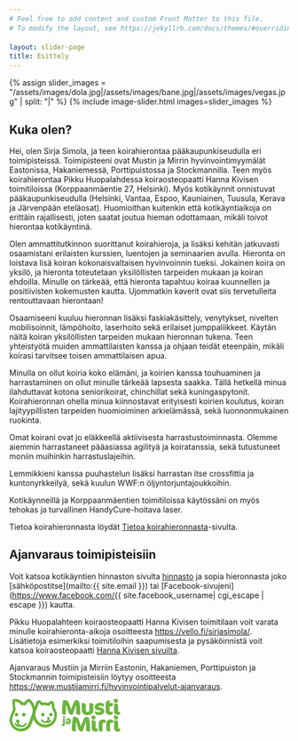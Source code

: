 ```yaml
---
# Feel free to add content and custom Front Matter to this file.
# To modify the layout, see https://jekyllrb.com/docs/themes/#overriding-theme-defaults

layout: slider-page
title: Esittely
---
```


{% assign slider_images = "/assets/images/dola.jpg|/assets/images/bane.jpg|/assets/images/vegas.jpg" | split: "|" %}
{% include image-slider.html images=slider_images %}

## Kuka olen?

Hei, olen Sirja Simola, ja teen koirahierontaa pääkaupunkiseudulla eri toimipisteissä. Toimipisteeni ovat Mustin ja Mirrin hyvinvointimyymälät Eastonissa, Hakaniemessä, Porttipuistossa ja Stockmannilla.
Teen myös koirahierontaa Pikku Huopalahdessa koiraosteopaatti Hanna Kivisen toimitiloissa (Korppaanmäentie 27, Helsinki).
Myös kotikäynnit onnistuvat pääkaupunkiseudulla (Helsinki, Vantaa, Espoo, Kauniainen, Tuusula, Kerava ja Järvenpään eteläosat). Huomioithan kuitenkin että kotikäyntiaikoja on erittäin rajallisesti, joten saatat joutua hieman odottamaan, mikäli toivot hierontaa kotikäyntinä.

Olen ammattitutkinnon suorittanut koirahieroja, ja lisäksi kehitän jatkuvasti osaamistani erilaisten kurssien, luentojen ja seminaarien avulla. Hieronta on loistava lisä koiran kokonaisvaltaisen hyvinvoinnin tueksi. Jokainen koira on yksilö, ja hieronta toteutetaan yksilöllisten tarpeiden mukaan ja koiran ehdoilla. Minulle on tärkeää, että hieronta tapahtuu koiraa kuunnellen ja positiivisten kokemusten kautta. Ujommatkin kaverit ovat siis tervetulleita rentouttavaan hierontaan!

Osaamiseeni kuuluu hieronnan lisäksi faskiakäsittely, venytykset, nivelten mobilisoinnit, lämpöhoito, laserhoito sekä erilaiset jumppaliikkeet. Käytän näitä koiran yksilöllisten tarpeiden mukaan hieronnan tukena. Teen yhteistyötä muiden ammattilaisten kanssa ja ohjaan teidät eteenpäin, mikäli koirasi tarvitsee toisen ammattilaisen apua.

Minulla on ollut koiria koko elämäni, ja koirien kanssa touhuaminen ja harrastaminen on ollut minulle tärkeää lapsesta saakka. Tällä hetkellä minua ilahduttavat kotona seniorikoirat, chinchillat sekä kuningaspytonit. Koirahieronnan ohella minua kiinnostavat erityisesti koirien koulutus, koiran lajityypillisten tarpeiden huomioiminen arkielämässä, sekä luonnonmukainen ruokinta.

Omat koirani ovat jo eläkkeellä aktiivisesta harrastustoiminnasta. Olemme aiemmin harrastaneet pääasiassa agilityä ja koiratanssia, sekä tutustuneet moniin muihinkin harrastuslajeihin.

Lemmikkieni kanssa puuhastelun lisäksi harrastan itse crossfittia ja kuntonyrkkeilyä, sekä kuulun WWF:n öljyntorjuntajoukkoihin.

Kotikäynneillä ja Korppaanmäentien toimitiloissa käytössäni on myös tehokas ja turvallinen HandyCure-hoitava laser.

Tietoa koirahieronnasta löydät [Tietoa koirahieronnasta](/info/)-sivulta.

## Ajanvaraus toimipisteisiin

Voit katsoa kotikäyntien hinnaston sivulta [hinnasto](/hinnasto/) ja sopia hieronnasta joko [sähköpostitse](mailto:{{ site.email }}) tai [Facebook-sivujeni](https://www.facebook.com/{{ site.facebook_username| cgi_escape | escape }}) kautta.

Pikku Huopalahteen koiraosteopaatti Hanna Kivisen toimitilaan voit varata minulle koirahieronta-aikoja osoitteesta <https://vello.fi/sirjasimola/>. Lisätietoja esimerkiksi toimitiloihin saapumisesta ja pysäköinnistä voit katsoa koiraosteopaatti [Hanna Kivisen sivuilta](https://www.koiraosteopatia.fi/). 

Ajanvaraus Mustiin ja Mirriin Eastonin, Hakaniemen, Porttipuiston ja Stockmannin toimipisteisiin löytyy osoitteesta <https://www.mustijamirri.fi/hyvinvointipalvelut-ajanvaraus>.

![Musti ja Mirri Logo](/assets/images/Musti_ja_Mirri_kaksirivinen_PMS369_valkoiset_naamat.png)